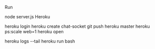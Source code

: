 Run

node server.js
Heroku

heroku login
heroku create chat-socket
git push heroku master
heroku ps:scale web=1
heroku open

heroku logs --tail
heroku run bash
